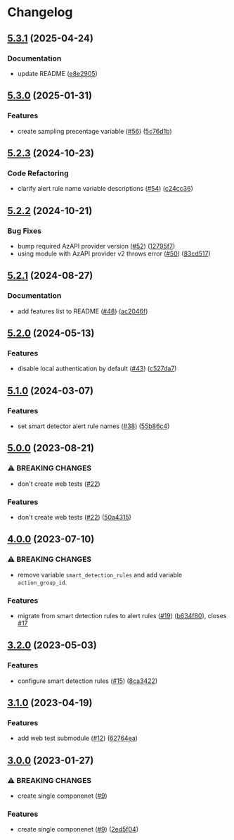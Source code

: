 # Changelog

## [5.3.1](https://github.com/equinor/terraform-azurerm-app-insights/compare/v5.3.0...v5.3.1) (2025-04-24)


### Documentation

* update README ([e8e2905](https://github.com/equinor/terraform-azurerm-app-insights/commit/e8e2905789bfde9b9fb8c4d102a4f8246c1e2c0d))

## [5.3.0](https://github.com/equinor/terraform-azurerm-app-insights/compare/v5.2.3...v5.3.0) (2025-01-31)


### Features

* create sampling precentage variable ([#56](https://github.com/equinor/terraform-azurerm-app-insights/issues/56)) ([5c76d1b](https://github.com/equinor/terraform-azurerm-app-insights/commit/5c76d1b40155a45487954127e91773d682790800))

## [5.2.3](https://github.com/equinor/terraform-azurerm-app-insights/compare/v5.2.2...v5.2.3) (2024-10-23)


### Code Refactoring

* clarify alert rule name variable descriptions ([#54](https://github.com/equinor/terraform-azurerm-app-insights/issues/54)) ([c24cc36](https://github.com/equinor/terraform-azurerm-app-insights/commit/c24cc36077f02ff926c2b7f2a22c9390eb04f51f))

## [5.2.2](https://github.com/equinor/terraform-azurerm-app-insights/compare/v5.2.1...v5.2.2) (2024-10-21)


### Bug Fixes

* bump required AzAPI provider version ([#52](https://github.com/equinor/terraform-azurerm-app-insights/issues/52)) ([12795f7](https://github.com/equinor/terraform-azurerm-app-insights/commit/12795f78c447ca83cf25fa09c5a25ab96f58a093))
* using module with AzAPI provider v2 throws error ([#50](https://github.com/equinor/terraform-azurerm-app-insights/issues/50)) ([83cd517](https://github.com/equinor/terraform-azurerm-app-insights/commit/83cd5178ac65f2017451a92728334a0d3fe56b01))

## [5.2.1](https://github.com/equinor/terraform-azurerm-app-insights/compare/v5.2.0...v5.2.1) (2024-08-27)


### Documentation

* add features list to README ([#48](https://github.com/equinor/terraform-azurerm-app-insights/issues/48)) ([ac2046f](https://github.com/equinor/terraform-azurerm-app-insights/commit/ac2046f9fd30098cbae8ba175e0206c9ee6602c5))

## [5.2.0](https://github.com/equinor/terraform-azurerm-app-insights/compare/v5.1.0...v5.2.0) (2024-05-13)


### Features

* disable local authentication by default ([#43](https://github.com/equinor/terraform-azurerm-app-insights/issues/43)) ([c527da7](https://github.com/equinor/terraform-azurerm-app-insights/commit/c527da71872b49225c5b18ea68bd790fd389dff8))

## [5.1.0](https://github.com/equinor/terraform-azurerm-app-insights/compare/v5.0.0...v5.1.0) (2024-03-07)


### Features

* set smart detector alert rule names ([#38](https://github.com/equinor/terraform-azurerm-app-insights/issues/38)) ([55b86c4](https://github.com/equinor/terraform-azurerm-app-insights/commit/55b86c42bf4dc352db312ff46a62699b7cffe9fc))

## [5.0.0](https://github.com/equinor/terraform-azurerm-app-insights/compare/v4.0.0...v5.0.0) (2023-08-21)


### ⚠ BREAKING CHANGES

* don't create web tests ([#22](https://github.com/equinor/terraform-azurerm-app-insights/issues/22))

### Features

* don't create web tests ([#22](https://github.com/equinor/terraform-azurerm-app-insights/issues/22)) ([50a4315](https://github.com/equinor/terraform-azurerm-app-insights/commit/50a431510b1483b6bad82a10fe15fc1fca37061e))

## [4.0.0](https://github.com/equinor/terraform-azurerm-app-insights/compare/v3.2.0...v4.0.0) (2023-07-10)


### ⚠ BREAKING CHANGES

* remove variable `smart_detection_rules` and add variable `action_group_id`.

### Features

* migrate from smart detection rules to alert rules ([#19](https://github.com/equinor/terraform-azurerm-app-insights/issues/19)) ([b634f80](https://github.com/equinor/terraform-azurerm-app-insights/commit/b634f80a504aec1c8236aefe03370a6a91ff79db)), closes [#17](https://github.com/equinor/terraform-azurerm-app-insights/issues/17)

## [3.2.0](https://github.com/equinor/terraform-azurerm-app-insights/compare/v3.1.0...v3.2.0) (2023-05-03)


### Features

* configure smart detection rules ([#15](https://github.com/equinor/terraform-azurerm-app-insights/issues/15)) ([8ca3422](https://github.com/equinor/terraform-azurerm-app-insights/commit/8ca34229484f08e77c18860b8a9f96ed5c8a8d79))

## [3.1.0](https://github.com/equinor/terraform-azurerm-app-insights/compare/v3.0.0...v3.1.0) (2023-04-19)


### Features

* add web test submodule ([#12](https://github.com/equinor/terraform-azurerm-app-insights/issues/12)) ([62764ea](https://github.com/equinor/terraform-azurerm-app-insights/commit/62764eace0c17b8bacc53791e0d77159fc7db1a1))

## [3.0.0](https://github.com/equinor/terraform-azurerm-app-insights/compare/v2.0.0...v3.0.0) (2023-01-27)


### ⚠ BREAKING CHANGES

* create single componenet ([#9](https://github.com/equinor/terraform-azurerm-app-insights/issues/9))

### Features

* create single componenet ([#9](https://github.com/equinor/terraform-azurerm-app-insights/issues/9)) ([2ed5f04](https://github.com/equinor/terraform-azurerm-app-insights/commit/2ed5f041b1c2aa6acc9e20ccf6fb79a9ea0f5cd3))
